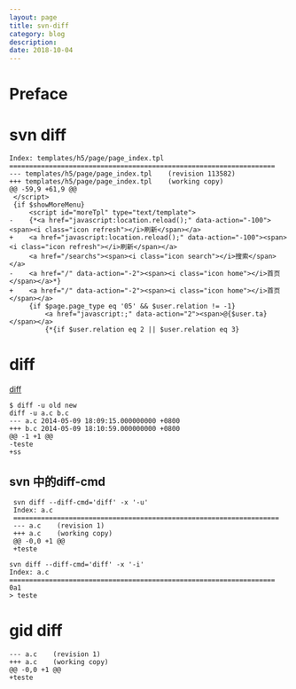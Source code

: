 ```yaml
---
layout: page
title: svn-diff
category: blog
description: 
date: 2018-10-04
---
```

# Preface

# svn diff
	Index: templates/h5/page/page_index.tpl
	===================================================================
	--- templates/h5/page/page_index.tpl	(revision 113582)
	+++ templates/h5/page/page_index.tpl	(working copy)
	@@ -59,9 +61,9 @@
	 </script>
	 {if $showMoreMenu}
		 <script id="moreTpl" type="text/template">
	-    {*<a href="javascript:location.reload();" data-action="-100"><span><i class="icon refresh"></i>刷新</span></a>
	+    <a href="javascript:location.reload();" data-action="-100"><span><i class="icon refresh"></i>刷新</span></a>
		 <a href="/searchs"><span><i class="icon search"></i>搜索</span></a>
	-    <a href="/" data-action="-2"><span><i class="icon home"></i>首页</span></a>*}
	+    <a href="/" data-action="-2"><span><i class="icon home"></i>首页</span></a>
		 {if $page.page_type eq '05' && $user.relation != -1}
			 <a href="javascript:;" data-action="2"><span>@{$user.ta}</span></a>
			 {*{if $user.relation eq 2 || $user.relation eq 3}

# diff
[diff](http://www.ruanyifeng.com/blog/2012/08/how_to_read_diff.html)

	$ diff -u old new
	diff -u a.c b.c
	--- a.c	2014-05-09 18:09:15.000000000 +0800
	+++ b.c	2014-05-09 18:10:59.000000000 +0800
	@@ -1 +1 @@
	-teste
	+ss


## svn 中的diff-cmd

	 svn diff --diff-cmd='diff' -x '-u'
	 Index: a.c
	 ===================================================================
	 --- a.c	(revision 1)
	 +++ a.c	(working copy)
	 @@ -0,0 +1 @@
	 +teste

	svn diff --diff-cmd='diff' -x '-i'
	Index: a.c
	===================================================================
	0a1
	> teste

# gid diff

	--- a.c    (revision 1)
	+++ a.c    (working copy)
	@@ -0,0 +1 @@
   	+teste